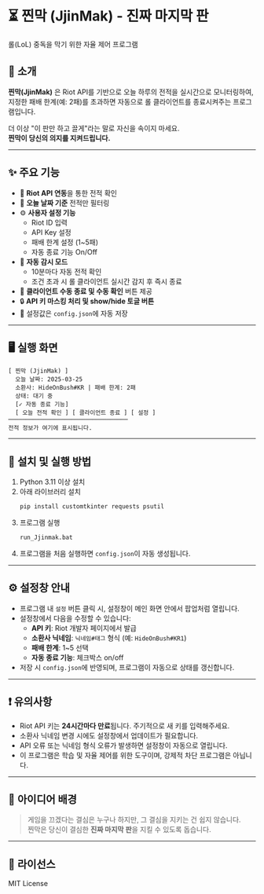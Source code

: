 # ⏳ 찐막 (JjinMak) - 진짜 마지막 판

롤(LoL) 중독을 막기 위한 자율 제어 프로그램

## 📌 소개

**찐막(JjinMak)** 은 Riot API를 기반으로 오늘 하루의 전적을 실시간으로 모니터링하여,  
지정한 패배 한계(예: 2패)를 초과하면 자동으로 롤 클라이언트를 종료시켜주는 프로그램입니다.

더 이상 "이 판만 하고 끌게"라는 말로 자신을 속이지 마세요.  
**찐막이 당신의 의지를 지켜드립니다.**

---

## ✨ 주요 기능

- 🔐 **Riot API 연동**을 통한 전적 확인
- 📅 **오늘 날짜 기준** 전적만 필터링
- ⚙️ **사용자 설정 기능**
  - Riot ID 입력
  - API Key 설정
  - 패배 한계 설정 (1~5패)
  - 자동 종료 기능 On/Off
- 🔄 **자동 감시 모드**
  - 10분마다 자동 전적 확인
  - 조건 초과 시 롤 클라이언트 실시간 감지 후 즉시 종료
- 👀 **클라이언트 수동 종료 및 수동 확인** 버튼 제공
- 🔒 **API 키 마스킹 처리 및 show/hide 토글 버튼**
- 💾 설정값은 `config.json`에 자동 저장

---

## 🖥️ 실행 화면

```
[ 찐막 (JjinMak) ]
  오늘 날짜: 2025-03-25
  소환사: HideOnBush#KR | 패배 한계: 2패
  상태: 대기 중
  [✓ 자동 종료 기능]
  [ 오늘 전적 확인 ] [ 클라이언트 종료 ] [ 설정 ]
──────────────────────────────────
전적 정보가 여기에 표시됩니다.
```

---

## 🧩 설치 및 실행 방법

1. Python 3.11 이상 설치
2. 아래 라이브러리 설치
   ```bash
   pip install customtkinter requests psutil
   ```
3. 프로그램 실행
   ```bash
   run_Jjinmak.bat
   ```
4. 프로그램을 처음 실행하면 `config.json`이 자동 생성됩니다.

---

## ⚙️ 설정창 안내

- 프로그램 내 `설정` 버튼 클릭 시, 설정창이 메인 화면 안에서 팝업처럼 열립니다.
- 설정창에서 다음을 수정할 수 있습니다:
  - **API 키**: Riot 개발자 페이지에서 발급
  - **소환사 닉네임**: `닉네임#태그` 형식 (예: `HideOnBush#KR1`)
  - **패배 한계**: 1~5 선택
  - **자동 종료 기능**: 체크박스 on/off
- 저장 시 `config.json`에 반영되며, 프로그램이 자동으로 상태를 갱신합니다.

---

## ❗ 유의사항

- Riot API 키는 **24시간마다 만료**됩니다. 주기적으로 새 키를 입력해주세요.
- 소환사 닉네임 변경 시에도 설정창에서 업데이트가 필요합니다.
- API 오류 또는 닉네임 형식 오류가 발생하면 설정창이 자동으로 열립니다.
- 이 프로그램은 학습 및 자율 제어를 위한 도구이며, 강제적 차단 프로그램은 아닙니다.

---

## 🧠 아이디어 배경

> 게임을 끄겠다는 결심은 누구나 하지만, 그 결심을 지키는 건 쉽지 않습니다.  
> 찐막은 당신이 결심한 **진짜 마지막 판**을 지킬 수 있도록 돕습니다.

---

## 📄 라이선스

MIT License
